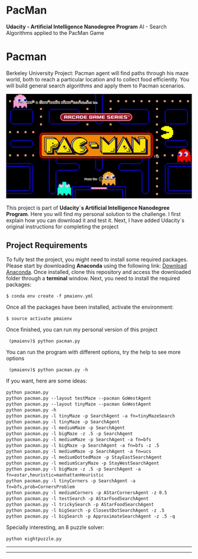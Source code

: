 # PacMan
**Udacity - Artificial Intelligence Nanodegree Program**
AI - Search Algorithms applied to the PacMan Game

# Pacman
Berkeley University Project: Pacman agent will find paths through his maze world, both to reach a particular location and to collect food efficiently. You will build general search algorithms and apply them to Pacman scenarios.

![Pacman](pacman.jpg)

This project is part of **Udacity´s Artificial Intelligence Nanodegree Program**. Here you will find my personal solution to the challenge. I first explain how you can download it and test it. Next, I have added Udacity´s original instructions for completing the project

## Project Requirements
To fully test the project, you might need to install some required packages. Please start by downloading **Anaconda** using the following link: [Download Anaconda](https://www.continuum.io/downloads). Once installed, clone this repository and access the downloaded folder through a **terminal** window. Next, you need to install the required packages:

    $ conda env create -f pmaienv.yml
    
Once all the packages have been installed, activate the environment:

    $ source activate pmaienv
    
Once finished, you can run my personal version of this project

     (pmaienv)$ python pacman.py
    
You can run the program with different options, try the help to see more options

     (pmaienv)$ python pacman.py -h
     
If you want, here are some ideas:

    python pacman.py
    python pacman.py --layout testMaze --pacman GoWestAgent
    python pacman.py --layout tinyMaze --pacman GoWestAgent
    python pacman.py -h
    python pacman.py -l tinyMaze -p SearchAgent -a fn=tinyMazeSearch
    python pacman.py -l tinyMaze -p SearchAgent
    python pacman.py -l mediumMaze -p SearchAgent
    python pacman.py -l bigMaze -z .5 -p SearchAgent
    python pacman.py -l mediumMaze -p SearchAgent -a fn=bfs
    python pacman.py -l bigMaze -p SearchAgent -a fn=bfs -z .5
    python pacman.py -l mediumMaze -p SearchAgent -a fn=ucs
    python pacman.py -l mediumDottedMaze -p StayEastSearchAgent
    python pacman.py -l mediumScaryMaze -p StayWestSearchAgent
    python pacman.py -l bigMaze -z .5 -p SearchAgent -a fn=astar,heuristic=manhattanHeuristic 
    python pacman.py -l tinyCorners -p SearchAgent -a fn=bfs,prob=CornersProblem
    python pacman.py -l mediumCorners -p AStarCornersAgent -z 0.5
    python pacman.py -l testSearch -p AStarFoodSearchAgent
    python pacman.py -l trickySearch -p AStarFoodSearchAgent
    python pacman.py -l bigSearch -p ClosestDotSearchAgent -z .5 
    python pacman.py -l bigSearch -p ApproximateSearchAgent -z .5 -q 
    
Specially interesting, an 8 puzzle solver:

    python eightpuzzle.py

--------------------------------------------------------------------
--------------------------------------------------------------------
